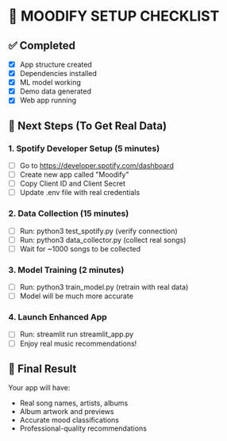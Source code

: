 
# 🎯 MOODIFY SETUP CHECKLIST

## ✅ Completed
- [x] App structure created
- [x] Dependencies installed  
- [x] ML model working
- [x] Demo data generated
- [x] Web app running

## 🔄 Next Steps (To Get Real Data)

### 1. Spotify Developer Setup (5 minutes)
- [ ] Go to https://developer.spotify.com/dashboard
- [ ] Create new app called "Moodify"
- [ ] Copy Client ID and Client Secret
- [ ] Update .env file with real credentials

### 2. Data Collection (15 minutes)
- [ ] Run: python3 test_spotify.py (verify connection)
- [ ] Run: python3 data_collector.py (collect real songs)
- [ ] Wait for ~1000 songs to be collected

### 3. Model Training (2 minutes)  
- [ ] Run: python3 train_model.py (retrain with real data)
- [ ] Model will be much more accurate

### 4. Launch Enhanced App
- [ ] Run: streamlit run streamlit_app.py
- [ ] Enjoy real music recommendations!

## 🎉 Final Result
Your app will have:
- Real song names, artists, albums
- Album artwork and previews
- Accurate mood classifications
- Professional-quality recommendations
